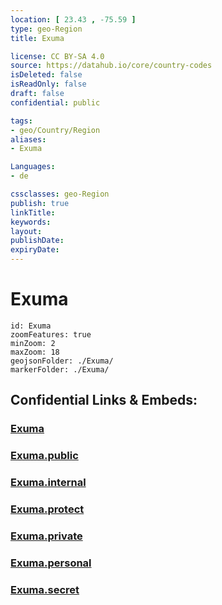 ```yaml
---
location: [ 23.43 , -75.59 ] 
type: geo-Region
title: Exuma

license: CC BY-SA 4.0
source: https://datahub.io/core/country-codes
isDeleted: false
isReadOnly: false
draft: false
confidential: public

tags:
- geo/Country/Region
aliases:
- Exuma

Languages:
- de

cssclasses: geo-Region
publish: true
linkTitle: 
keywords: 
layout: 
publishDate: 
expiryDate: 
---
```


# Exuma

```leaflet
id: Exuma
zoomFeatures: true 
minZoom: 2 
maxZoom: 18
geojsonFolder: ./Exuma/
markerFolder: ./Exuma/
```


## Confidential Links & Embeds: 

### [Exuma](/_Standards/Earth/Continent/America~Caribbean/Bahamas/Districts~Bahamas/Exuma.md) 

### [Exuma.public](/_public/Earth/Continent/America~Caribbean/Bahamas/Districts~Bahamas/Exuma.public.md) 

### [Exuma.internal](/_internal/Earth/Continent/America~Caribbean/Bahamas/Districts~Bahamas/Exuma.internal.md) 

### [Exuma.protect](/_protect/Earth/Continent/America~Caribbean/Bahamas/Districts~Bahamas/Exuma.protect.md) 

### [Exuma.private](/_private/Earth/Continent/America~Caribbean/Bahamas/Districts~Bahamas/Exuma.private.md) 

### [Exuma.personal](/_personal/Earth/Continent/America~Caribbean/Bahamas/Districts~Bahamas/Exuma.personal.md) 

### [Exuma.secret](/_secret/Earth/Continent/America~Caribbean/Bahamas/Districts~Bahamas/Exuma.secret.md)

